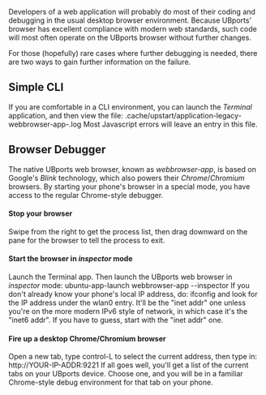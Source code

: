 Developers of a web application will probably do most of their coding and debugging in the usual desktop browser environment.  Because UBports' browser has excellent compliance with modern web standards, such code will most often operate on the UBports browser without further changes.

For those (hopefully) rare cases where further debugging is needed, there are two ways to gain further information on the failure.
## Simple CLI
If you are comfortable in a CLI environment, you can launch the _Terminal_ application, and then view the file:
    .cache/upstart/application-legacy-webbrowser-app-.log
Most Javascript errors will leave an entry in this file.
## Browser Debugger
The native UBports web browser, known as _webbrowser-app_, is based on Google's _Blink_ technology, which also powers their _Chrome_/_Chromium_ browsers.  By starting your phone's browser in a special mode, you have access to the regular Chrome-style debugger.
#### Stop your browser
Swipe from the right to get the process list, then drag downward on the pane for the browser to tell the process to exit.
#### Start the browser in _inspector_ mode
Launch the Terminal app.  Then launch the UBports web browser in _inspector_ mode:
    ubuntu-app-launch webbrowser-app --inspector
If you don't already know your phone's local IP address, do:
    ifconfig
and look for the IP address under the wlan0 entry.  It'll be the "inet addr" one unless you're on the more modern IPv6 style of network, in which case it's the "inet6 addr".  If you have to guess, start with the "inet addr" one.
#### Fire up a desktop Chrome/Chromium browser
Open a new tab, type control-L to select the current address, then type in:
    http://YOUR-IP-ADDR:9221
If all goes well, you'll get a list of the current tabs on your UBports device.  Choose one, and you will be in a familiar Chrome-style debug environment for that tab on your phone.